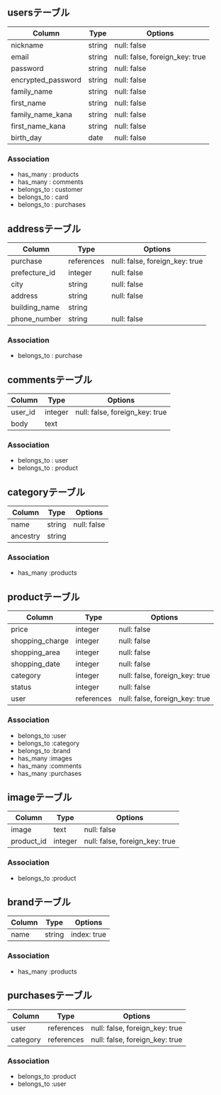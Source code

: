 ## usersテーブル

|  Column           | Type          | Options        |
| ----------------- | -----------   | -------------- |
|nickname	          | string	      | null: false    |
|email	            | string	      | null: false, foreign_key: true    |
|password           |	string	      | null: false    |
|encrypted_password | string        | null: false    |
|family_name	      | string	      | null: false    |
|first_name	        | string	      | null: false    |
|family_name_kana	  | string	      | null: false    |
|first_name_kana	  | string	      | null: false    |
|birth_day	        | date	        | null: false    |

### Association
- has_many   : products
- has_many   : comments
- belongs_to : customer
- belongs_to : card
- belongs_to : purchases

## addressテーブル

|  Column           | Type        | Options                        |
| ----------------- | ----------- |  --------------                |
| purchase          |	references  | null: false, foreign_key: true |
| prefecture_id	    | integer	    | null: false                    |
| city	            | string	    | null: false                    |
| address           |	string	    | null: false                    |
| building_name     |	string	    |                    |
| phone_number	    | string      | null: false                    |

### Association
- belongs_to : purchase

## commentsテーブル

|  Column           | Type        | Options                        |
| ----------------- | ----------- | --------------                 |
| user_id           | integer	    | null: false, foreign_key: true |
| body              | text        |                                |

### Association
- belongs_to : user
- belongs_to : product


## categoryテーブル

|  Column           | Type        | Options        |
| ----------------- | ----------- | -------------- |
| name	            | string	    | null: false    |
| ancestry	        | string	    |                |

### Association
- has_many :products

## productテーブル

|  Column           | Type          | Options                        |
| ----------------- | -----------   | --------------------------     |
| price	            | integer	      | null: false                    |
| shopping_charge	  | integer	      | null: false                    |
| shopping_area	    | integer	      | null: false                    |
| shopping_date	    | integer	      | null: false                    |
| category	        | integer  	    | null: false, foreign_key: true |
| status            | integer       | null: false                    |
| user              | references	  | null: false, foreign_key: true |

### Association
- belongs_to :user 
- belongs_to :category 
- belongs_to :brand 
- has_many :images 
- has_many :comments
- has_many :purchases

## imageテーブル

|  Column             | Type        | Options                        |
| -----------------   | ----------- | -----------------------        |
| image	              | text  	    | null: false                    |
| product_id	        | integer	    | null: false, foreign_key: true |

### Association
- belongs_to :product

## brandテーブル

|  Column           | Type        | Options        |
| ----------------- | ----------- | -------------- |
| name	            | string	    | index: true    |

### Association
- has_many :products

## purchasesテーブル

|  Column               | Type        | Options                        |
| -----------------     | ----------- | -----------------------        |
| user	                | references  | null: false, foreign_key: true |
| category              | references	| null: false, foreign_key: true |

### Association
- belongs_to :product
- belongs_to :user